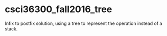 # csci36300_fall2016_tree
Infix to postfix solution, using a tree to represent the operation instead of a stack.
